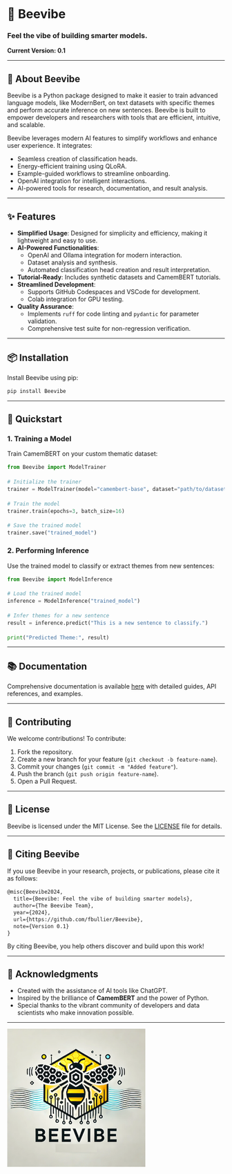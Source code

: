 # 🐝 Beevibe

### **Feel the vibe of building smarter models.**

**Current Version: 0.1**

---

## 🐝 **About Beevibe**
Beevibe is a Python package designed to make it easier to train advanced language models, like ModernBert, on text datasets with specific themes and perform accurate inference on new sentences. Beevibe is built to empower developers and researchers with tools that are efficient, intuitive, and scalable.

Beevibe leverages modern AI features to simplify workflows and enhance user experience. It integrates:

- Seamless creation of classification heads.
- Energy-efficient training using QLoRA.
- Example-guided workflows to streamline onboarding.
- OpenAI integration for intelligent interactions.
- AI-powered tools for research, documentation, and result analysis.

---

## ✨ **Features**

- **Simplified Usage**: Designed for simplicity and efficiency, making it lightweight and easy to use.
- **AI-Powered Functionalities**:
  - OpenAI and Ollama integration for modern interaction.
  - Dataset analysis and synthesis.
  - Automated classification head creation and result interpretation.
- **Tutorial-Ready**: Includes synthetic datasets and CamemBERT tutorials.
- **Streamlined Development**:
  - Supports GitHub Codespaces and VSCode for development.
  - Colab integration for GPU testing.
- **Quality Assurance**:
  - Implements `ruff` for code linting and `pydantic` for parameter validation.
  - Comprehensive test suite for non-regression verification.

---

## 📦 **Installation**

Install Beevibe using pip:

```bash
pip install Beevibe
```

---

## 🚀 **Quickstart**

### **1. Training a Model**
Train CamemBERT on your custom thematic dataset:

```python
from Beevibe import ModelTrainer

# Initialize the trainer
trainer = ModelTrainer(model="camembert-base", dataset="path/to/dataset.csv")

# Train the model
trainer.train(epochs=3, batch_size=16)

# Save the trained model
trainer.save("trained_model")
```

### **2. Performing Inference**
Use the trained model to classify or extract themes from new sentences:

```python
from Beevibe import ModelInference

# Load the trained model
inference = ModelInference("trained_model")

# Infer themes for a new sentence
result = inference.predict("This is a new sentence to classify.")

print("Predicted Theme:", result)
```

---

## 📚 **Documentation**

Comprehensive documentation is available [here](https://github.com/fbullier/Beevibe/wiki) with detailed guides, API references, and examples.

---

## 🤝 **Contributing**

We welcome contributions! To contribute:
1. Fork the repository.
2. Create a new branch for your feature (`git checkout -b feature-name`).
3. Commit your changes (`git commit -m "Added feature"`).
4. Push the branch (`git push origin feature-name`).
5. Open a Pull Request.

---

## 📜 **License**

Beevibe is licensed under the MIT License. See the [LICENSE](LICENSE) file for details.

---

## 📖 **Citing Beevibe**

If you use Beevibe in your research, projects, or publications, please cite it as follows:

```
@misc{Beevibe2024,
  title={Beevibe: Feel the vibe of building smarter models},
  author={The Beevibe Team},
  year={2024},
  url={https://github.com/fbullier/Beevibe},
  note={Version 0.1}
}
```

By citing Beevibe, you help others discover and build upon this work!

---

## 🌟 **Acknowledgments**
- Created with the assistance of AI tools like ChatGPT.
- Inspired by the brilliance of **CamemBERT** and the power of Python.
- Special thanks to the vibrant community of developers and data scientists who make innovation possible.

---

![Beevibe Logo](logo.png)

